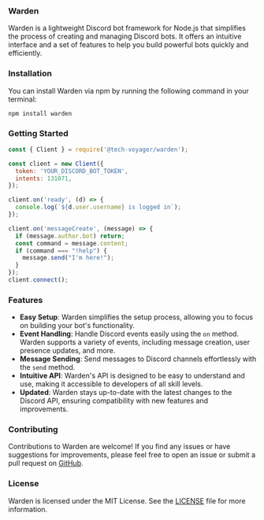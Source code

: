 ### Warden

Warden is a lightweight Discord bot framework for Node.js that simplifies the process of creating and managing Discord bots. It offers an intuitive interface and a set of features to help you build powerful bots quickly and efficiently.

### Installation

You can install Warden via npm by running the following command in your terminal:

```
npm install warden
```

### Getting Started

```javascript
const { Client } = require('@tech-voyager/warden');

const client = new Client({
  token: 'YOUR_DISCORD_BOT_TOKEN',
  intents: 131071,
});

client.on('ready', (d) => {
  console.log(`${d.user.username} is logged in`);
});

client.on('messageCreate', (message) => {
  if (message.author.bot) return;
  const command = message.content;
  if (command === "!help") {
    message.send("I'm here!");
  }
});
client.connect();
```

### Features

- **Easy Setup**: Warden simplifies the setup process, allowing you to focus on building your bot's functionality.
- **Event Handling**: Handle Discord events easily using the `on` method. Warden supports a variety of events, including message creation, user presence updates, and more.
- **Message Sending**: Send messages to Discord channels effortlessly with the `send` method.
- **Intuitive API**: Warden's API is designed to be easy to understand and use, making it accessible to developers of all skill levels.
- **Updated**: Warden stays up-to-date with the latest changes to the Discord API, ensuring compatibility with new features and improvements.

### Contributing

Contributions to Warden are welcome! If you find any issues or have suggestions for improvements, please feel free to open an issue or submit a pull request on [GitHub](https://github.com/tech-voyager/warden).

### License

Warden is licensed under the MIT License. See the [LICENSE](https://github.com/tech-voyager/warden/blob/main/LICENSE) file for more information.
